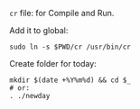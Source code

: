 `cr` file: for Compile and Run.

Add it to global:

```shell
sudo ln -s $PWD/cr /usr/bin/cr
```

Create folder for today:

```shell
mkdir $(date +%Y%m%d) && cd $_
# or:
. ./newday
```
